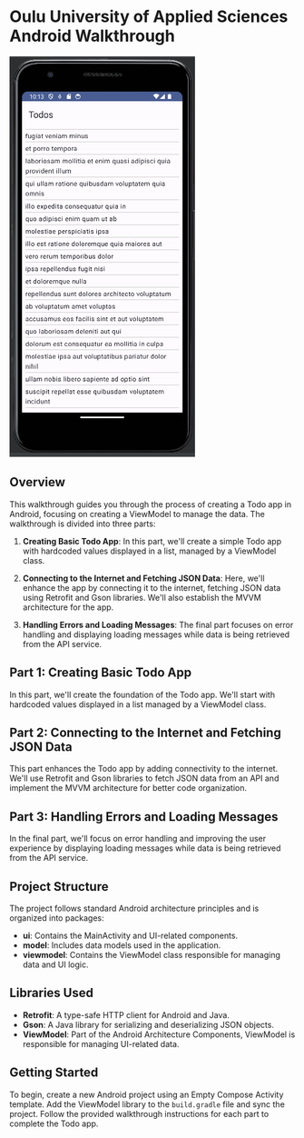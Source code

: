 # Oulu University of Applied Sciences Android Walkthrough

![Screenshot](ScreenshotTodo.png)

## Overview

This walkthrough guides you through the process of creating a Todo app in Android, focusing on creating a ViewModel to manage the data. The walkthrough is divided into three parts:

1. **Creating Basic Todo App**: In this part, we'll create a simple Todo app with hardcoded values displayed in a list, managed by a ViewModel class.

2. **Connecting to the Internet and Fetching JSON Data**: Here, we'll enhance the app by connecting it to the internet, fetching JSON data using Retrofit and Gson libraries. We'll also establish the MVVM architecture for the app.

3. **Handling Errors and Loading Messages**: The final part focuses on error handling and displaying loading messages while data is being retrieved from the API service.

## Part 1: Creating Basic Todo App

In this part, we'll create the foundation of the Todo app. We'll start with hardcoded values displayed in a list managed by a ViewModel class.

## Part 2: Connecting to the Internet and Fetching JSON Data

This part enhances the Todo app by adding connectivity to the internet. We'll use Retrofit and Gson libraries to fetch JSON data from an API and implement the MVVM architecture for better code organization.

## Part 3: Handling Errors and Loading Messages

In the final part, we'll focus on error handling and improving the user experience by displaying loading messages while data is being retrieved from the API service.

## Project Structure

The project follows standard Android architecture principles and is organized into packages:

- **ui**: Contains the MainActivity and UI-related components.
- **model**: Includes data models used in the application.
- **viewmodel**: Contains the ViewModel class responsible for managing data and UI logic.

## Libraries Used

- **Retrofit**: A type-safe HTTP client for Android and Java.
- **Gson**: A Java library for serializing and deserializing JSON objects.
- **ViewModel**: Part of the Android Architecture Components, ViewModel is responsible for managing UI-related data.

## Getting Started

To begin, create a new Android project using an Empty Compose Activity template. Add the ViewModel library to the `build.gradle` file and sync the project. Follow the provided walkthrough instructions for each part to complete the Todo app.

